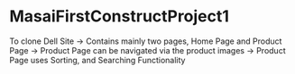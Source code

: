 # MasaiFirstConstructProject1
To clone Dell Site
-> Contains mainly two pages, Home Page and Product Page
-> Product Page can be navigated via the product images 
-> Product Page uses Sorting, and Searching Functionality
